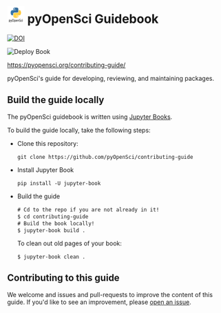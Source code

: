 # <img src="images/logo/logo.png" width=40 /> pyOpenSci Guidebook



[![DOI](https://zenodo.org/badge/DOI/10.5281/zenodo.7101778.svg)](https://doi.org/10.5281/zenodo.7101778)

![Deploy Book](https://github.com/pyOpenSci/contributing-guide/actions/workflows/book.yml/badge.svg)

https://pyopensci.org/contributing-guide/

pyOpenSci's guide for developing, reviewing, and maintaining packages.

## Build the guide locally

The pyOpenSci guidebook is written using [Jupyter Books](https://github.com/executablebooks/jupyter-book).

To build the guide locally, take the following steps:

* Clone this repository:

  ```
  git clone https://github.com/pyOpenSci/contributing-guide
  ```
* Install Jupyter Book

  ```
  pip install -U jupyter-book

  ```
* Build the guide

  ```
  # Cd to the repo if you are not already in it!
  $ cd contributing-guide
  # Build the book locally!
  $ jupyter-book build .
  ```

  To clean out old pages of your book:

  ```
  $ jupyter-book clean .
  ```

## Contributing to this guide

We welcome and issues and pull-requests to improve the content of this guide.
If you'd like to see an improvement, please [open an issue](https://github.com/pyOpenSci/contributing-guide/issues/new/choose).
